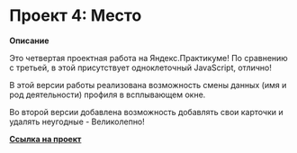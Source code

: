 # Проект 4: Место

**Описание**

Это четвертая проектная работа на Яндекс.Практикуме! По сравнению с третьей, в этой присутствует одноклеточный JavaScript, отлично!

В этой версии работы реализована возможность смены данных (имя и род деятельности) профиля в всплывающем окне.

Во второй версии добавлена возможность добавлять свои карточки и удалять неугодные - Великолепно!


**[Ссылка на проект](https://cinium.github.io/mesto/)**
